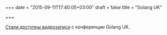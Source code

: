 +++
date = "2015-09-11T17:40:05+03:00"
draft = false
title = "Golang UK"

+++

<p><a href="https://www.youtube.com/channel/UC9ZNrGdT2aAdrNbX78lbNlQ/">Стали доступны видеозаписи</a> с конференции&nbsp;Golang UK.</p>

